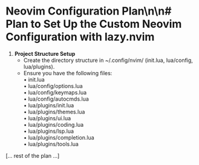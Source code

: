 # Neovim Configuration Plan\n\n# Plan to Set Up the Custom Neovim Configuration with lazy.nvim

1. **Project Structure Setup**  
   - Create the directory structure in ~/.config/nvim/ (init.lua, lua/config, lua/plugins).
   - Ensure you have the following files:  
     • init.lua  
     • lua/config/options.lua  
     • lua/config/keymaps.lua  
     • lua/config/autocmds.lua  
     • lua/plugins/init.lua  
     • lua/plugins/themes.lua  
     • lua/plugins/ui.lua  
     • lua/plugins/coding.lua  
     • lua/plugins/lsp.lua  
     • lua/plugins/completion.lua  
     • lua/plugins/tools.lua

[... rest of the plan ...]
